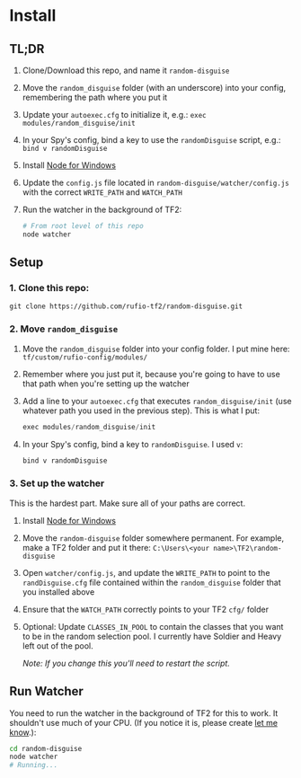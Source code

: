 # Install

## TL;DR

1.  Clone/Download this repo, and name it `random-disguise`
1.  Move the `random_disguise` folder (with an underscore) into your config, remembering the path where you put it
1.  Update your `autoexec.cfg` to initialize it, e.g.: `exec modules/random_disguise/init`
1.  In your Spy's config, bind a key to use the `randomDisguise` script, e.g.: `bind v randomDisguise`
1.  Install [Node for Windows](https://nodejs.org/en/download/)
1.  Update the `config.js` file located in `random-disguise/watcher/config.js` with the correct `WRITE_PATH` and `WATCH_PATH`
1.  Run the watcher in the background of TF2:

    ```bash
    # From root level of this repo
    node watcher
    ```

## Setup

### 1. Clone this repo:

```
git clone https://github.com/rufio-tf2/random-disguise.git
```

### 2. Move `random_disguise`

1.  Move the `random_disguise` folder into your config folder. I put mine here: `tf/custom/rufio-config/modules/`
1.  Remember where you just put it, because you're going to have to use that path when you're setting up the watcher
1.  Add a line to your `autoexec.cfg` that executes `random_disguise/init` (use whatever path you used in the previous step). This is what I put:

    ```go
    exec modules/random_disguise/init
    ```

1.  In your Spy's config, bind a key to `randomDisguise`. I used `v`:

    ```go
    bind v randomDisguise
    ```

### 3. Set up the watcher

This is the hardest part. Make sure all of your paths are correct.

1.  Install [Node for Windows](https://nodejs.org/en/download/)
1.  Move the `random-disguise` folder somewhere permanent. For example, make a TF2 folder and put it there: `C:\Users\<your name>\TF2\random-disguise`
1.  Open `watcher/config.js`, and update the `WRITE_PATH` to point to the `randDisguise.cfg` file contained within the `random_disguise` folder that you installed above
1.  Ensure that the `WATCH_PATH` correctly points to your TF2 `cfg/` folder
1.  Optional: Update `CLASSES_IN_POOL` to contain the classes that you want to be in the random selection pool. I currently have Soldier and Heavy left out of the pool.

    _Note: If you change this you'll need to restart the script._

## Run Watcher

You need to run the watcher in the background of TF2 for this to work. It shouldn't use much of your CPU. (If you notice it is, please create [let me know](https://github.com/rufio-tf2/random-disguise/issues/new).):

```bash
cd random-disguise
node watcher
# Running...
```
